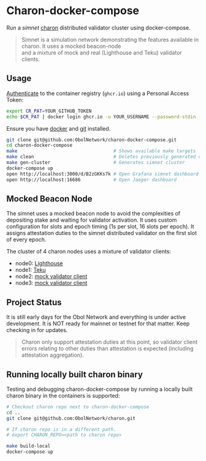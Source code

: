 # Charon-docker-compose

Run a *simnet* [charon](https://github.com/ObolNetwork/charon) distributed validator cluster using docker-compose.

> Simnet is a simulation network demonstrating the features available in charon. It uses a mocked beacon-node  
> and a mixture of mock and real (Lighthouse and Teku) validator clients.

## Usage
[Authenticate](https://docs.github.com/en/packages/working-with-a-github-packages-registry/working-with-the-container-registry#authenticating-to-the-container-registry) to the container registry (`ghcr.io`) using a Personal Access Token:

```sh
export CR_PAT=YOUR_GITHUB_TOKEN
echo $CR_PAT | docker login ghcr.io -u YOUR_USERNAME --password-stdin
```
Ensure you have [docker](https://docs.docker.com/engine/install/) and [git](https://git-scm.com/downloads) installed.

```sh
git clone git@github.com:ObolNetwork/charon-docker-compose.git
cd charon-docker-compose
make                                   # Shows available make targets
make clean                             # Deletes previously generated cluster
make gen-cluster                       # Generates simnet cluster
docker-compose up
open http://localhost:3000/d/B2zGKKs7k # Open Grafana simnet dashboard
open http://localhost:16686            # Open Jaeger dashboard
```

## Mocked Beacon Node

The simnet uses a mocked beacon node to avoid the complexities of depositing stake and waiting for validator activation.
It uses custom configuration for slots and epoch timing (1s per slot, 16 slots per epoch). It assigns attestation duties to the simnet 
distributed validator on the first slot of every epoch.

The cluster of 4 charon nodes uses a mixture of validator clients:
- node0: [Lighthouse](https://github.com/sigp/lighthouse)
- node1: [Teku](https://github.com/ConsenSys/teku)
- node2: [mock validator client](https://github.com/ObolNetwork/charon/tree/main/testutil/validatormock)
- node3: [mock validator client](https://github.com/ObolNetwork/charon/tree/main/testutil/validatormock)

## Project Status

It is still early days for the Obol Network and everything is under active development. 
It is NOT ready for mainnet or testnet for that matter. 
Keep checking in for updates.

> Charon only support attestation duties at this point, so validator client errors relating to 
> other duties than attestation is expected (including attestation aggregation). 

## Running locally built charon binary 

Testing and debugging charon-docker-compose by running a locally built charon binary in the containers is supported: 
```sh
# Checkout charon repo next to charon-docker-compose
cd ..
git clone git@github.com:ObolNetwork/charon.git

# If charon repo is in a different path.
# export CHARON_REPO=<path to charon repo>  

make build-local
docker-compose up
```
